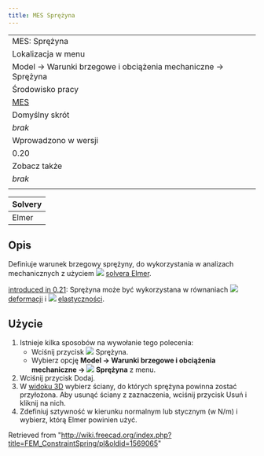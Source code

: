 ```yaml
---
title: MES Sprężyna
---
```


|                                                              |
| ------------------------------------------------------------ |
| MES: Sprężyna                                                |
| Lokalizacja w menu                                           |
| Model → Warunki brzegowe i obciążenia mechaniczne → Sprężyna |
| Środowisko pracy                                             |
| [MES](/FEM_Workbench/pl "FEM Workbench/pl")                  |
| Domyślny skrót                                               |
| _brak_                                                       |
| Wprowadzono w wersji                                         |
| 0.20                                                         |
| Zobacz także                                                 |
| _brak_                                                       |
|                                                              |

| Solvery |
| ------- |
| Elmer   |

## Opis

Definiuje warunek brzegowy sprężyny, do wykorzystania w analizach mechanicznych z użyciem ![](/images/FEM_SolverElmer.svg) [solvera Elmer](/FEM_SolverElmer/pl "FEM SolverElmer/pl").

[introduced in 0.21](/Release_notes_0.21 "Release notes 0.21"): Sprężyna może być wykorzystana w równaniach ![](/images/FEM_EquationDeformation.svg) [deformacji](/FEM_EquationDeformation/pl "FEM EquationDeformation/pl") i ![](/images/FEM_EquationElasticity.svg) [elastyczności](/FEM_EquationElasticity/pl "FEM EquationElasticity/pl").

## Użycie

1. Istnieje kilka sposobów na wywołanie tego polecenia:
   - Wciśnij przycisk ![](/images/FEM_ConstraintSpring.svg) Sprężyna.
   - Wybierz opcję **Model → Warunki brzegowe i obciążenia mechaniczne → ![](/images/FEM_ConstraintSpring.svg) Sprężyna** z menu.
2. Wciśnij przycisk Dodaj.
3. W [widoku 3D](/3D_view/pl "3D view/pl") wybierz ściany, do których sprężyna powinna zostać przyłożona. Aby usunąć ściany z zaznaczenia, wciśnij przycisk Usuń i kliknij na nich.
4. Zdefiniuj sztywność w kierunku normalnym lub stycznym (w N/m) i wybierz, którą Elmer powinien użyć.

Retrieved from "<http://wiki.freecad.org/index.php?title=FEM_ConstraintSpring/pl&oldid=1569065>"
